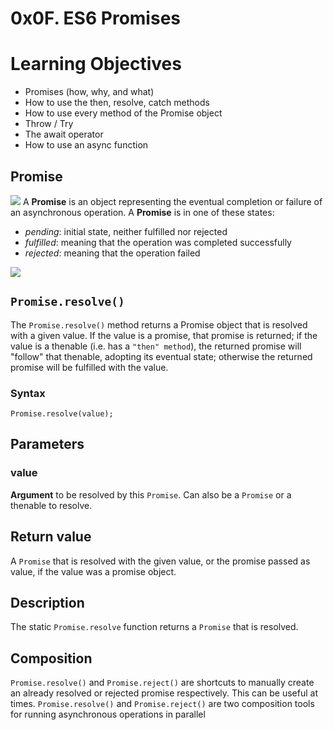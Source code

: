# 0x0F. ES6 Promises

# Learning Objectives
* Promises (how, why, and what)
* How to use the then, resolve, catch methods
* How to use every method of the Promise object
* Throw / Try
* The await operator
* How to use an async function

## Promise
![](https://res.cloudinary.com/dvovmo7yu/image/upload/v1648522378/promises_hrcteh.png)
A **Promise** is an object representing the eventual completion or failure of an asynchronous operation.
A **Promise** is in one of these states:
* *pending*: initial state, neither fulfilled nor rejected
* *fulfilled*: meaning that the operation was completed successfully
* *rejected*: meaning that the operation failed

![](https://res.cloudinary.com/dvovmo7yu/image/upload/v1648523028/promises_1_p5o3a0.png)

## `Promise.resolve()`
The `Promise.resolve()` method returns a Promise object that is resolved with a given value. If the value is a promise, that promise is returned; if the value is a thenable (i.e. has a `"then" method`), the returned promise will "follow" that thenable, adopting its eventual state; otherwise the returned promise will be fulfilled with the value.
### Syntax
`Promise.resolve(value);`
## Parameters
### value
**Argument** to be resolved by this `Promise`. Can also be a `Promise` or a thenable to resolve.

## Return value
A `Promise` that is resolved with the given value, or the promise passed as value, if the value was a promise object.

## Description
The static `Promise.resolve` function returns a `Promise` that is resolved.

## Composition
`Promise.resolve()` and `Promise.reject()` are shortcuts
to manually create an already resolved or rejected promise respectively. This can be useful at times.
`Promise.resolve()` and `Promise.reject()` are two composition tools for running asynchronous operations in parallel